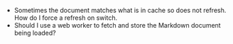 
+ Sometimes the document matches what is in cache so does not refresh. How do I force a refresh on switch.
+ Should I use a web worker to fetch and store the Markdown document being loaded?



